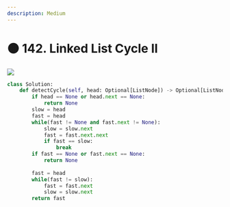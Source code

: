 ```yaml
---
description: Medium
---
```


# 🟠 142. Linked List Cycle II

![](https://assets.leetcode.com/uploads/2018/12/07/circularlinkedlist.png)

```python
class Solution:
    def detectCycle(self, head: Optional[ListNode]) -> Optional[ListNode]:
        if head == None or head.next == None:
            return None
        slow = head
        fast = head
        while(fast != None and fast.next != None):
            slow = slow.next
            fast = fast.next.next
            if fast == slow:
                break
        if fast == None or fast.next == None:
            return None
        
        fast = head
        while(fast != slow):
            fast = fast.next
            slow = slow.next
        return fast
```
